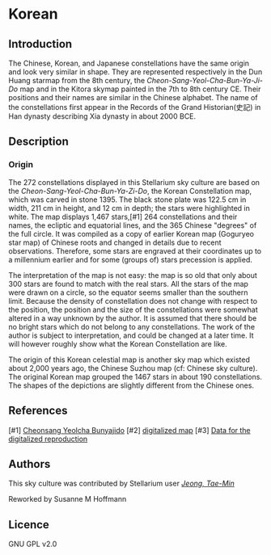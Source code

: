 # Korean

## Introduction

The Chinese, Korean, and Japanese constellations have the same origin and look very similar in shape. They are represented respectively in the Dun Huang starmap from the 8th century, the _Cheon-Sang-Yeol-Cha-Bun-Ya-Ji-Do_ map and in the Kitora skymap painted in the 7th to 8th century CE. Their positions and their names are similar in the Chinese alphabet. The name of the constellations first appear in the Records of the Grand Historian(史記) in Han dynasty describing Xia dynasty in about 2000 BCE. 

## Description

### Origin

The 272 constellations displayed in this Stellarium sky culture are based on the _Cheon-Sang-Yeol-Cha-Bun-Ya-Zi-Do_, the Korean Constellation map, which was carved in stone 1395. The black stone plate was 122.5 cm in width, 211 cm in height, and 12 cm in depth; the stars were highlighted in white. The map displays 1,467 stars,[#1] 264 constellations and their names, the ecliptic and equatorial lines, and the 365 Chinese "degrees" of the full circle. It was compiled as a copy of earlier Korean map (Goguryeo star map) of Chinese roots and changed in details due to recent observations. Therefore, some stars are engraved at their coordinates up to a millennium earlier and for some (groups of) stars precession is applied. 

The interpretation of the map is not easy: the map is so old that only about 300 stars are found to match with the real stars. All the stars of the map were drawn on a circle, so the equator seems smaller than the southern limit. Because the density of constellation does not change with respect to the position, the position and the size of the constellations were somewhat altered in a way unknown by the author. It is assumed that there should be no bright stars which do not belong to any constellations. The work of the author is subject to interpretation, and could be changed at a later time. It will however roughly show what the Korean Constellation are like. 

The origin of this Korean celestial map is another sky map which existed about 2,000 years ago, the Chinese Suzhou map (cf: Chinese sky culture). The original Korean map grouped the 1467 stars in about 190 constellations. The shapes of the depictions are slightly different from the Chinese ones. 

## References

[#1]   [Cheonsang Yeolcha Bunyajido](http://en.wikipedia.org/wiki/Cheonsang_Yeolcha_Bunyajido)
[#2]   [digitalized map](https://digicult2.thulb.uni-jena.de/rsc/viewer/digicult_derivate_00115090/Sternkarte2.tif)
[#3]   [Data for the digitalized reproduction](http://sammlungen.uni-jena.de/sammlungsobjekte/p/1/h/1/nc/1.html?tx_jomuseo_pi1009%5BjoDetailView%5D=DE-MUS-046828%2Flido%2Fdc00000039)

## Authors

This sky culture was contributed by Stellarium user _[Jeong, Tae-Min](http://user.chollian.net/~jtm71/)_

Reworked by Susanne M Hoffmann

## Licence

GNU GPL v2.0

